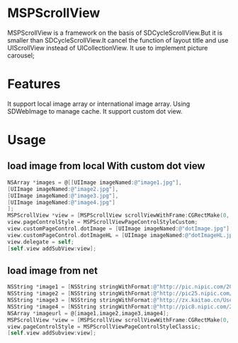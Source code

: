 # MSPScrollView

MSPScrollView is a framework on the basis of SDCycleScrollView.But it is smaller than SDCycleScrollView.It cancel the function of layout title and use UIScrollView instead of UICollectionView.
It use to implement picture carousel;


Features
========
It support local image array or international image array.
Using SDWebImage to manage cache.
It support custom dot view.


Usage
=====
load image from local With custom dot view
---------------------
```objective-c
NSArray *images = @[[UIImage imageNamed:@"image1.jpg"],
[UIImage imageNamed:@"image2.jpg"],
[UIImage imageNamed:@"image3.jpg"],
[UIImage imageNamed:@"image4.jpg"]
];
MSPScrollView *view = [MSPScrollView scrollViewWithFrame:CGRectMake(0, 300, 320, 200) imagesGroup:images];
view.pageControlStyle = MSPScrollViewPageControlStyleCustom;
view.customPageControl.dotImage = [UIImage imageNamed:@"dotImage.jpg"];
view.customPageControl.dotImageHL = [UIImage imageNamed:@"dotImageHL.jpg"];
view.delegate = self;
[self.view addSubView:view];
```

load image from net 
-------------------
```objective-c
NSString *image1 = [NSString stringWithFormat:@"http://pic.nipic.com/2007-11-09/2007119122519868_2.jpg"];
NSString *image2 = [NSString stringWithFormat:@"http://pic25.nipic.com/20121209/9252150_194258033000_2.jpg"];
NSString *image3 = [NSString stringWithFormat:@"http://zx.kaitao.cn/UserFiles/Image/beijingtupian6.jpg"];
NSString *image4 = [NSString stringWithFormat:@"http://pic8.nipic.com/20100723/5296193_105040043769_2.jpg"];
NSArray *imageurl = @[image1,image2,image3,image4];
MSPScrollView *view = [MSPScrollView scrollViewWithFrame:CGRectMake(0, 300, 320, 200) URLStringsGroup:imageurl];
view.pageControlStyle = MSPScrollViewPageControlStyleClassic;
[self.view addSubview:view];
```

